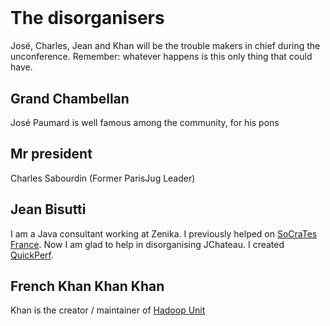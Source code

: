# &nbsp;

# The disorganisers

José, Charles, Jean and Khan will be the trouble makers in chief during the unconference. Remember: whatever happens is this only thing that could have.   

## Grand Chambellan

José Paumard is well famous among the community, for his pons

## Mr president

Charles Sabourdin (Former ParisJug Leader) 

## Jean Bisutti
I am a Java consultant working at Zenika. I previously helped on [SoCraTes France](https://socrates-fr.github.io/). Now I am glad to help in disorganising JChateau. 
I created [QuickPerf](https://github.com/quick-perf/quickperf).

## French Khan Khan Khan

Khan is the creator / maintainer of [Hadoop Unit](https://github.com/jetoile/hadoop-unit)

